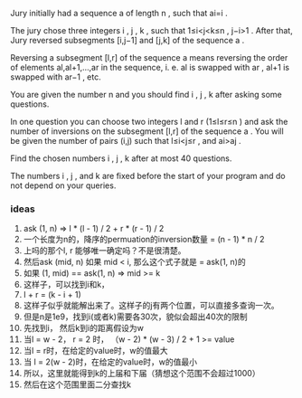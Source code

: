 Jury initially had a sequence a
 of length n
, such that ai=i
.

The jury chose three integers i
, j
, k
, such that 1≤i<j<k≤n
, j−i>1
. After that, Jury reversed subsegments [i,j−1]
 and [j,k]
 of the sequence a
.

Reversing a subsegment [l,r]
 of the sequence a
 means reversing the order of elements al,al+1,…,ar
 in the sequence, i. e. al
 is swapped with ar
, al+1
 is swapped with ar−1
, etc.

You are given the number n
 and you should find i
, j
, k
 after asking some questions.

In one question you can choose two integers l
 and r
 (1≤l≤r≤n
) and ask the number of inversions on the subsegment [l,r]
 of the sequence a
. You will be given the number of pairs (i,j)
 such that l≤i<j≤r
, and ai>aj
.

Find the chosen numbers i
, j
, k
 after at most 40
 questions.

The numbers i
, j
, and k
 are fixed before the start of your program and do not depend on your queries.

### ideas
1. ask (1, n) => l * (l - 1) / 2 + r * (r - 1) / 2
2. 一个长度为n的，降序的permuation的inversion数量 = (n - 1) * n / 2
3. 上吗的那个l, r 能够唯一确定吗？不是很清楚。
4. 然后ask (mid, n) 如果 mid < i, 那么这个式子就是  = ask(1, n)的
5. 如果 (1, mid) == ask(1, n) => mid >= k
6. 这样子，可以找到i和k，
7. l + r = (k - i + 1)
8. 这样子似乎就能解出来了。这样子的j有两个位置，可以直接多查询一次。
9. 但是n是1e9，找到i(或者k)需要各30次，貌似会超出40次的限制
10. 先找到i， 然后k到i的距离假设为w
11. 当l = w - 2， r = 2 时， （w - 2) * (w - 3) / 2 + 1 >= value
12. 当l = r时，在给定的value时，w的值最大
13. 当 l = 2(w - 2)时，在给定的value时，w的值最小
14. 所以，这里就能得到k的上届和下届（猜想这个范围不会超过1000）
15. 然后在这个范围里面二分查找k